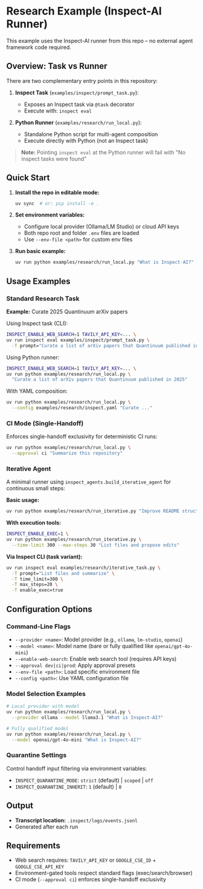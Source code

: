 # Research Example (Inspect-AI Runner)

This example uses the Inspect-AI runner from this repo – no external agent framework code required.

## Overview: Task vs Runner

There are two complementary entry points in this repository:

1. **Inspect Task** (`examples/inspect/prompt_task.py`): 
   - Exposes an Inspect task via `@task` decorator
   - Execute with: `inspect eval`

2. **Python Runner** (`examples/research/run_local.py`): 
   - Standalone Python script for multi-agent composition
   - Execute directly with Python (not an Inspect task)

> **Note:** Pointing `inspect eval` at the Python runner will fail with "No inspect tasks were found"

## Quick Start

1. **Install the repo in editable mode:**
   ```bash
   uv sync  # or: pip install -e .
   ```

2. **Set environment variables:**
   - Configure local provider (Ollama/LM Studio) or cloud API keys
   - Both repo root and folder `.env` files are loaded
   - Use `--env-file <path>` for custom env files

3. **Run basic example:**
   ```bash
   uv run python examples/research/run_local.py "What is Inspect-AI?"
   ```

## Usage Examples

### Standard Research Task

**Example:** Curate 2025 Quantinuum arXiv papers

Using Inspect task (CLI):
```bash
INSPECT_ENABLE_WEB_SEARCH=1 TAVILY_API_KEY=... \
uv run inspect eval examples/inspect/prompt_task.py \
  -T prompt="Curate a list of arXiv papers that Quantinuum published in 2025"
```

Using Python runner:
```bash
INSPECT_ENABLE_WEB_SEARCH=1 TAVILY_API_KEY=... \
uv run python examples/research/run_local.py \
  "Curate a list of arXiv papers that Quantinuum published in 2025"
```

With YAML composition:
```bash
uv run python examples/research/run_local.py \
  --config examples/research/inspect.yaml "Curate ..."
```

### CI Mode (Single-Handoff)

Enforces single-handoff exclusivity for deterministic CI runs:
```bash
uv run python examples/research/run_local.py \
  --approval ci "Summarize this repository"
```

### Iterative Agent

A minimal runner using `inspect_agents.build_iterative_agent` for continuous small steps:

**Basic usage:**
```bash
uv run python examples/research/run_iterative.py "Improve README structure"
```

**With execution tools:**
```bash
INSPECT_ENABLE_EXEC=1 \
uv run python examples/research/run_iterative.py \
  --time-limit 300 --max-steps 30 "List files and propose edits"
```

**Via Inspect CLI (task variant):**
```bash
uv run inspect eval examples/research/iterative_task.py \
  -T prompt="List files and summarize" \
  -T time_limit=300 \
  -T max_steps=20 \
  -T enable_exec=true
```

## Configuration Options

### Command-Line Flags

- `--provider <name>`: Model provider (e.g., `ollama`, `lm-studio`, `openai`)
- `--model <name>`: Model name (bare or fully qualified like `openai/gpt-4o-mini`)
- `--enable-web-search`: Enable web search tool (requires API keys)
- `--approval dev|ci|prod`: Apply approval presets
- `--env-file <path>`: Load specific environment file
- `--config <path>`: Use YAML configuration file

### Model Selection Examples

```bash
# Local provider with model
uv run python examples/research/run_local.py \
  --provider ollama --model llama3.1 "What is Inspect-AI?"

# Fully qualified model
uv run python examples/research/run_local.py \
  --model openai/gpt-4o-mini "What is Inspect-AI?"
```

### Quarantine Settings

Control handoff input filtering via environment variables:

- `INSPECT_QUARANTINE_MODE`: `strict` (default) | `scoped` | `off`
- `INSPECT_QUARANTINE_INHERIT`: `1` (default) | `0`

## Output

- **Transcript location:** `.inspect/logs/events.jsonl`
- Generated after each run

## Requirements

- Web search requires: `TAVILY_API_KEY` or `GOOGLE_CSE_ID` + `GOOGLE_CSE_API_KEY`
- Environment-gated tools respect standard flags (exec/search/browser)
- CI mode (`--approval ci`) enforces single-handoff exclusivity
